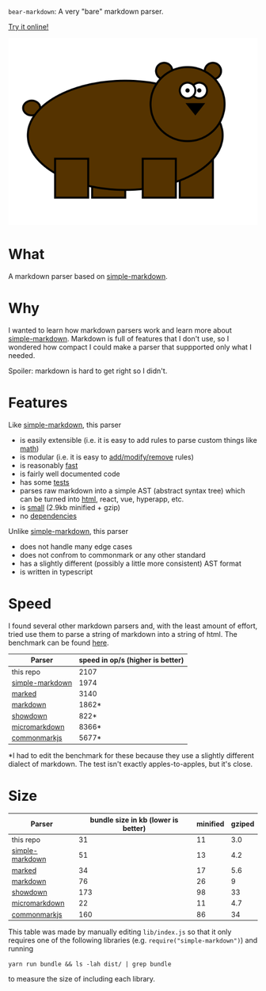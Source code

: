`bear-markdown`: A very "bare" markdown parser.

[Try it online!](https://whatwhathuhhuh.gitlab.io/bear-markdown/)

![bear](logo.png)

# What

A markdown parser based on [simple-markdown](https://github.com/Khan/simple-markdown).

# Why

I wanted to learn how markdown parsers work and learn more
about [simple-markdown](https://github.com/Khan/simple-markdown).
Markdown is full of features that I don't use, so I wondered how compact
I could make a parser that suppported only what I needed.

Spoiler: markdown is hard to get right so I didn't.

# Features

Like [simple-markdown](https://github.com/Khan/simple-markdown), this parser

* is easily extensible (i.e. it is easy to add rules to parse custom things like [math](/src/rules/image.ts))
* is modular (i.e. it is easy to [add/modify/remove](/src/rules/index.ts) rules)
* is reasonably [fast](#Speed)
* is fairly well documented code
* has some [tests](/test/tests.json)
* parses raw markdown into a simple AST (abstract syntax tree)
  which can be turned into [html](/src/printers/html), react, vue, hyperapp, etc.
* is [small](#Size) (2.9kb minified + gzip)
* no [dependencies](/package.json)

Unlike [simple-markdown](https://github.com/Khan/simple-markdown), this parser

* does not handle many edge cases
* does not confrom to commonmark or any other standard
* has a slightly different (possibly a little more consistent) AST format
* is written in typescript

# Speed

I found several other markdown parsers and, with the least amount of effort, tried use them
to parse a string of markdown into a string of html.
The benchmark can be found [here](/benchmark/index.ts).

| Parser                                                             | speed in op/s (higher is better) |
| ------------------------------------------------------------------ | -------------------------------- |
| this repo                                                          | 2107                             |
| [simple-markdown](https://github.com/Khan/simple-markdown)         | 1974                             |
| [marked](https://github.com/chjj/marked)                           | 3140                             |
| [markdown](https://github.com/evilstreak/markdown-js)              | 1862\*                           |
| [showdown](https://github.com/showdownjs/showdown)                 | 822\*                            |
| [micromarkdown](https://github.com/SimonWaldherr/micromarkdown.js) | 8366\*                           |
| [commonmarkjs](https://github.com/commonmark/commonmark.js)        | 5677\*                           |

\*I had to edit the benchmark for these because they use a slightly different dialect of markdown.
The test isn't exactly apples-to-apples, but it's close.

# Size

| Parser                                                             | bundle size in kb (lower is better) | minified | gziped |
| ------------------------------------------------------------------ | ----------------------------------- | -------- | ------ |
| this repo                                                          | 31                                  | 11       | 3.0    |
| [simple-markdown](https://github.com/Khan/simple-markdown)         | 51                                  | 13       | 4.2    |
| [marked](https://github.com/chjj/marked)                           | 34                                  | 17       | 5.6    |
| [markdown](https://github.com/evilstreak/markdown-js)              | 76                                  | 26       | 9      |
| [showdown](https://github.com/showdownjs/showdown)                 | 173                                 | 98       | 33     |
| [micromarkdown](https://github.com/SimonWaldherr/micromarkdown.js) | 22                                  | 11       | 4.7    |
| [commonmarkjs](https://github.com/commonmark/commonmark.js)        | 160                                 | 86       | 34     |

This table was made by manually editing `lib/index.js` so that it only requires one of the following libraries (e.g. `require("simple-markdown")`) and running

```
yarn run bundle && ls -lah dist/ | grep bundle
```

to measure the size of including each library.
